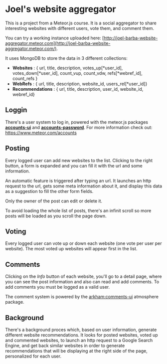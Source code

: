 # Joel's website aggregator
This is a project from a Meteor.js course. It is a social aggregator to share interesting websites with different users, vote them, and comment them.

You can try a working instance uploaded here: [http://joel-barba-website-aggregator.meteor.com](http://joel-barba-website-aggregator.meteor.com/).

It uses MongoDB to store the data in 3 different collections:

* <strong>Websites</strong> : { url, title, description, votes_up[*user_id], votes_down[*user_id], count_vup, count_vdw, refs[*webref_id], count_refs }
* <strong>WebRefs</strong> : { url, title, description, website_id, users_rel[*user_id]}
* <strong>Recommendations</strong> : { url, title, description, user_id, website_id, webref_id}

## Loggin
There's a user system to log in, powered with the meteor.js packages <strong><a href="https://atmospherejs.com/meteor/accounts-ui">accounts-ui</a></strong> and <strong><a href="https://atmospherejs.com/meteor/accounts-password">accounts-password</a></strong>. For more information check out: https://www.meteor.com/accounts

## Posting
Every logged user can add new websites to the list. Clicking to the right button, a form is expanded and you can fill it with the url and some information.

An automatic feature is triggered after typing an url. It launches an http request to the url, gets some meta information about it, and display this data as a suggestion to fill the other form fields.

Only the owner of the post can edit or delete it.

To avoid loading the whole list of posts, there's an infinit scroll so more posts will be loaded as you scroll the page down.

## Voting
Every logged user can vote up or down each website (one vote per user per website). The most voted up websites will appear first in the list.

## Comments
Clicking on the _Info_ button of each website, you'll go to a detail page, where you can see the post information and also can read and add comments. To add comments you must be logged as a valid user.

The comment system is powered by the [arkham:comments-ui](https://atmospherejs.com/arkham/comments-ui) atmosphere package.

## Background
There's a background proces which, based on user information, generate different website recommendations. It looks for posted websites, voted up and commented websites, to launch an http request to a Google Search Engine, and get back similar websites in order to generate recommendations that will be displaying at the right side of the page, personalized for each user.
